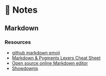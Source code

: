 # :memo: Notes
## Markdown

### Resources
* [github markdown emoji](https://gist.github.com/rxaviers/7360908)
* [Markdown & Pygments Lexers Cheat Sheet](https://joedicastro.com/pages/markdown.html)
* [Open source online Markdown editor](https://pandao.github.io/editor.md/en.html)
* [Showdownjs](http://showdownjs.com/)
